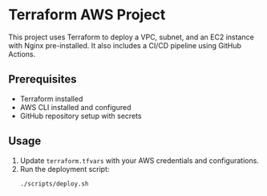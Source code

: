# Terraform AWS Project

This project uses Terraform to deploy a VPC, subnet, and an EC2 instance with Nginx pre-installed. It also includes a CI/CD pipeline using GitHub Actions.

## Prerequisites
- Terraform installed
- AWS CLI installed and configured
- GitHub repository setup with secrets

## Usage
1. Update `terraform.tfvars` with your AWS credentials and configurations.
2. Run the deployment script:
   ```bash
   ./scripts/deploy.sh
